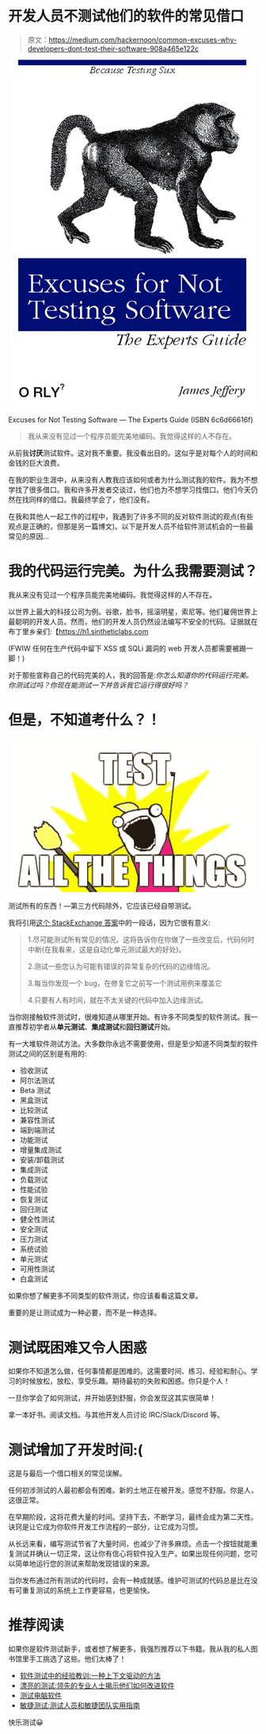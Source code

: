 # 开发人员不测试他们的软件的常见借口

> 原文：<https://medium.com/hackernoon/common-excuses-why-developers-dont-test-their-software-908a465e122c>

![](img/31e9b64856124d813d9b4cb2fb2bd996.png)

Excuses for Not Testing Software — The Experts Guide (ISBN 6c6d66616f)

> 我从来没有见过一个程序员能完美地编码。我觉得这样的人不存在。

从前我**讨厌**测试软件。这对我不重要。我没看出目的。这似乎是对每个人的时间和金钱的巨大浪费。

在我的职业生涯中，从来没有人教我应该如何或者为什么测试我的软件。我为不想学找了很多借口。我和许多开发者交谈过，他们也为不想学习找借口。他们今天仍然在找同样的借口。我最终学会了，他们没有。

在我和其他人一起工作的过程中，我遇到了许多不同的反对软件测试的观点(有些观点是正确的，但那是另一篇博文)。以下是开发人员不给软件测试机会的一些最常见的原因…

# 我的代码运行完美。为什么我需要测试？

我从来没有见过一个程序员能完美地编码。我觉得这样的人不存在。

以世界上最大的科技公司为例。谷歌，脸书，摇滚明星，索尼等。他们雇佣世界上最聪明的开发人员。然而，他们的开发人员仍然设法编写不安全的代码。证据就在布丁里乡亲们:【https://h1.sintheticlabs.com

(FWIW 任何在生产代码中留下 XSS 或 SQLi 漏洞的 web 开发人员都需要被踢一脚！)

对于那些宣称自己的代码完美的人，我的回答是:*你怎么知道你的代码运行完美。你测试过吗？你现在能测试一下并告诉我它运行得很好吗？*

# 但是，不知道考什么？！

![](img/86fe7a18041ea117a85fa80bf9358d9e.png)

测试所有的东西！—第三方代码除外，它应该已经自带测试。

我将引用[这个 StackExchange 答案](https://softwareengineering.stackexchange.com/questions/750/what-should-you-test-with-unit-tests)中的一段话，因为它很有意义:

> 1.尽可能测试所有常见的情况。这将告诉你在你做了一些改变后，代码何时中断(在我看来，这是自动化单元测试最大的好处)。
> 
> 2.测试一些您认为可能有错误的异常复杂的代码的边缘情况。
> 
> 3.每当你发现一个 bug，在修复它之前写一个测试用例来覆盖它
> 
> 4.只要有人有时间，就在不太关键的代码中加入边缘测试。

当你刚接触软件测试时，很难知道从哪里开始。有许多不同类型的软件测试。我一直推荐初学者从**单元测试**、**集成测试**和**回归测试**开始。

有一大堆软件测试方法。大多数你永远不需要使用，但是至少知道不同类型的软件测试之间的区别是有用的:

*   验收测试
*   阿尔法测试
*   Beta 测试
*   黑盒测试
*   比较测试
*   兼容性测试
*   端到端测试
*   功能测试
*   增量集成测试
*   安装/卸载测试
*   集成测试
*   负载测试
*   性能试验
*   恢复测试
*   回归测试
*   健全性测试
*   安全测试
*   压力测试
*   系统试验
*   单元测试
*   可用性测试
*   白盒测试

如果你想了解更多不同类型的软件测试，你应该看看这篇文章。

重要的是让测试成为一种必要，而不是一种选择。

# 测试既困难又令人困惑

如果你不知道怎么做，任何事情都是困难的。这需要时间、练习、经验和耐心。学习的时候放松，放松，享受乐趣。期待最初的失败和困惑。你只是个人！

一旦你学会了如何测试，并开始感到舒服，你会发现这其实很简单！

拿一本好书。阅读文档。与其他开发人员讨论 IRC/Slack/Discord 等。

# 测试增加了开发时间:(

这是与最后一个借口相关的常见误解。

任何初涉测试的人最初都会有困难。新的土地正在被开发。感觉不舒服。你是人，这很正常。

在早期阶段，这将花费大量的时间。坚持下去，不断学习，最终会成为第二天性。诀窍是让它成为你软件开发工作流程的一部分，让它成为习惯。

从长远来看，编写测试节省了大量时间，也减少了许多麻烦。点击一个按钮就能重复测试并确认一切正常，这让你有信心将软件投入生产。如果出现任何问题，您可以简单地运行您的测试来帮助发现错误的来源。

当你发布通过所有测试的代码时，会有一种成就感。维护可测试的代码总是比在没有可重复测试的系统上工作更容易，也更愉快。

# 推荐阅读

如果你是软件测试新手，或者想了解更多，我强烈推荐以下书籍。我从我的私人图书馆里手工挑选了这些。他们太棒了！

*   [软件测试中的经验教训:一种上下文驱动的方法](https://www.amazon.com/gp/product/0471081124?tag=sw-testing-books-20)
*   [漂亮的测试:领先的专业人士揭示他们如何改进软件](https://www.amazon.com/Beautiful-Testing-Professionals-Software-Practice/dp/0596159811/ref=sr_1_1?s=books&ie=UTF8&qid=1506803156&sr=1-1&keywords=Beautiful+Testing%3A+Leading+Professionals+Reveal+How+They+Improve+Software)
*   [测试电脑软件](https://www.amazon.com/Testing-Computer-Software-2nd-Kaner/dp/0471358460/ref=pd_sim_14_5?_encoding=UTF8&pd_rd_i=0471358460&pd_rd_r=KJDD0TQPEX9ZKE91JRAV&pd_rd_w=vMH3w&pd_rd_wg=9BRuV&psc=1&refRID=KJDD0TQPEX9ZKE91JRAV)
*   [敏捷测试:测试人员和敏捷团队实用指南](https://www.amazon.com/Agile-Testing-Practical-Guide-Testers/dp/0321534468/ref=pd_sim_14_3?_encoding=UTF8&pd_rd_i=0321534468&pd_rd_r=6ECVMKP8652YEZ47VQJV&pd_rd_w=F6Z51&pd_rd_wg=TBP44&psc=1&refRID=6ECVMKP8652YEZ47VQJV)

快乐测试😀